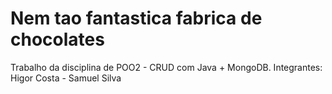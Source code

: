 # Nem tao fantastica fabrica de chocolates
Trabalho da disciplina de POO2 - CRUD com Java + MongoDB. Integrantes: Higor Costa - Samuel Silva

